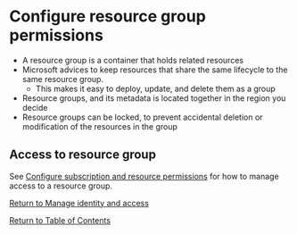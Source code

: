 # Configure resource group permissions

* A resource group is a container that holds related resources
* Microsoft advices to keep resources that share the same lifecycle to the same resource group.
   * This makes it easy to deploy, update, and delete them as a group
* Resource groups, and its metadata is located together in the region you decide
* Resource groups can be locked, to prevent accidental deletion or modification of the resources in the group

## Access to resource group
See [Configure subscription and resource permissions](41-Configure%20subscription%20and%20resource%20permissions.md) for how to manage access to a resource group.


[Return to Manage identity and access](README.md)

[Return to Table of Contents](../README.md)